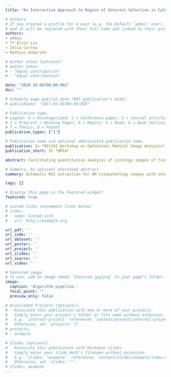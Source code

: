 ```yaml
---
title: "An Interactive Approach to Region of Interest Selection in Cytologic Analysis of Uveal Melanoma Based on Unsupervised Clustering"

# Authors
# If you created a profile for a user (e.g. the default `admin` user), write the username (folder name) here 
# and it will be replaced with their full name and linked to their profile.
authors:
- admin
- TY Alvin Liu
- Zelia Correa
- Mathias Unberath

# Author notes (optional)
# author_notes:
# - "Equal contribution"
# - "Equal contribution"

date: "2020-10-08T00:00:00Z"
doi: ""

# Schedule page publish date (NOT publication's date).
# publishDate: "2017-01-01T00:00:00Z"

# Publication type.
# Legend: 0 = Uncategorized; 1 = Conference paper; 2 = Journal article;
# 3 = Preprint / Working Paper; 4 = Report; 5 = Book; 6 = Book section;
# 7 = Thesis; 8 = Patent
publication_types: ["1"]

# Publication name and optional abbreviated publication name.
publication: In *MICCAI Workshop on Ophthalmic Medical Image Analysis*
publication_short: In *OMIA*

abstract: Facilitating quantitative analysis of cytology images of fine needle aspirates of uveal melanoma is important to confirm diagnosis and inform management decisions. Extracting high-quality regions of interest (ROIs) from cytology whole slide images is a critical first step. To the best of our knowledge, we describe the first unsupervised clustering-based method for fine needle aspiration cytology (FNAC) that automatically suggests high-quality ROIs. Our method is integrated in a graphical user interface that allows for interactive refinement of ROI suggestions to tailor analysis to any specific specimen. We show that the proposed approach suggests ROIs that are in very good agreement with expert-extracted regions and demonstrate that interactive refinement results in the extraction of more high-quality regions compared to purely algorithmic extraction alone.

# Summary. An optional shortened abstract.
summary: Automatic ROI extraction for UM cytopathology images with unsupervised clustering and human interaction.

tags: []

# Display this page in the Featured widget?
featured: true

# Custom links (uncomment lines below)
# links:
# - name: Custom Link
#   url: http://example.org

url_pdf: ''
url_code: ''
url_dataset: ''
url_poster: ''
url_project: ''
url_slides: ''
url_source: ''
url_video: ''

# Featured image
# To use, add an image named `featured.jpg/png` to your page's folder. 
image:
  caption: 'Algorithm pipeline.'
  focal_point: ""
  preview_only: false

# Associated Projects (optional).
#   Associate this publication with one or more of your projects.
#   Simply enter your project's folder or file name without extension.
#   E.g. `internal-project` references `content/project/internal-project/index.md`.
#   Otherwise, set `projects: []`.
# projects:
# - example

# Slides (optional).
#   Associate this publication with Markdown slides.
#   Simply enter your slide deck's filename without extension.
#   E.g. `slides: "example"` references `content/slides/example/index.md`.
#   Otherwise, set `slides: ""`.
# slides: example
---
```

